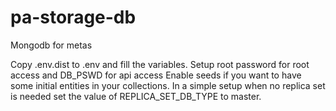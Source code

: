 # pa-storage-db
Mongodb for metas

Copy .env.dist to .env and fill the variables.
Setup root password for root access and DB_PSWD for api access
Enable seeds if you want to have some initial entities in your collections.
In a simple setup when no replica set is needed set the value of REPLICA_SET_DB_TYPE to master.
